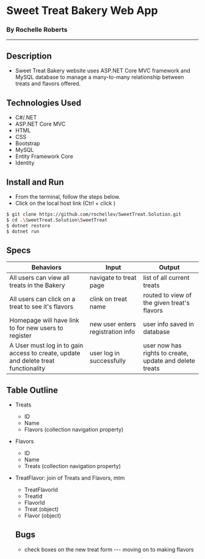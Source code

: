 # Sweet Treat Bakery Web App
### By Rochelle Roberts
-----

## Description
* Sweet Treat Bakery website uses ASP.NET Core MVC framework and MySQL database to manage a many-to-many relationship between treats and flavors offered. 

## Technologies Used
* C#/.NET
* ASP.NET Core MVC
* HTML
* CSS
* Bootstrap
* MySQL
* Entity Framework Core
* Identity

## Install and Run
* From the terminal, follow the steps below. 
* Click on the local host link (Ctrl + click )

```sh
$ git clone https://github.com/rochellev/SweetTreat.Solution.git
$ cd .\SweetTreat.Solution\SweetTreat
$ dotnet restore
$ dotnet run
```

## Specs

| Behaviors       | Input          | Output      |
| ---------------- |--------------| -------------|
| All users can view all treats in the Bakery | navigate to treat page | list of all current treats |
| All users can click on a treat to see it's flavors | clink on treat name | routed to view of the given treat's flavors |
| Homepage will have link to for new users to register | new user enters registration info | user info saved in database |
| A User must log in to gain access to create, update and delete treat functionality | user log in successfully | user now has rights to create, update and delete treats |


## Table Outline
* Treats
    * ID
    * Name
    * Flavors (collection navigation property)

* Flavors
    * ID
    * Name
    * Treats (collection navigation property)

* TreatFlavor: join of Treats and Flavors, mtm
    * TreatFlavorId
    * TreatId
    * FlavorId
    * Treat (object)
    * Flavor (object)
    
    ## Bugs
    * check boxes on the new treat form --- moving on to making flavors
